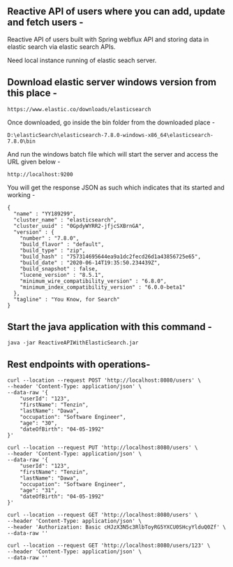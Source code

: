 ## Reactive API of users where you can add, update and fetch users -

Reactive API of users built with Spring webflux API and storing data in elastic search via elastic search APIs.

Need local instance running of elastic seach server.

## Download elastic server windows version from this place -

```
https://www.elastic.co/downloads/elasticsearch
```
Once downloaded, go inside the bin folder from the downloaded place -

```
D:\elasticSearch\elasticsearch-7.8.0-windows-x86_64\elasticsearch-7.8.0\bin
```

And run the windows batch file which will start the server and access the URL given below - 

```
http://localhost:9200
```
You will get the response JSON as such which indicates that its started and working - 

```
{
  "name" : "YY189299",
  "cluster_name" : "elasticsearch",
  "cluster_uuid" : "0GpdyWYRR2-jfjcSXBrnGA",
  "version" : {
    "number" : "7.8.0",
    "build_flavor" : "default",
    "build_type" : "zip",
    "build_hash" : "757314695644ea9a1dc2fecd26d1a43856725e65",
    "build_date" : "2020-06-14T19:35:50.234439Z",
    "build_snapshot" : false,
    "lucene_version" : "8.5.1",
    "minimum_wire_compatibility_version" : "6.8.0",
    "minimum_index_compatibility_version" : "6.0.0-beta1"
  },
  "tagline" : "You Know, for Search"
}
```
## Start the java application with this command - 

```
java -jar ReactiveAPIWithElasticSearch.jar 
```

## Rest endpoints with operations- 

```
curl --location --request POST 'http://localhost:8080/users' \
--header 'Content-Type: application/json' \
--data-raw '{
    "userId": "123",
    "firstName": "Tenzin",
    "lastName": "Dawa",
    "occupation": "Software Engineer",
    "age": "30",
    "dateOfBirth": "04-05-1992"
}'
```
```
curl --location --request PUT 'http://localhost:8080/users' \
--header 'Content-Type: application/json' \
--data-raw '{
    "userId": "123",
    "firstName": "Tenzin",
    "lastName": "Dawa",
    "occupation": "Software Engineer",
    "age": "31",
    "dateOfBirth": "04-05-1992"
}'
```
```
curl --location --request GET 'http://localhost:8080/users' \
--header 'Content-Type: application/json' \
--header 'Authorization: Basic cHJzX3N5c3RlbToyRG5YXCU0SHcyYlduQ0Zf' \
--data-raw ''
```
```
curl --location --request GET 'http://localhost:8080/users/123' \
--header 'Content-Type: application/json' \
--data-raw ''
```
